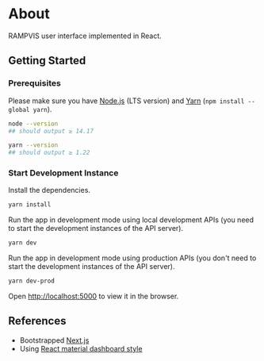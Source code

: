 # About

RAMPVIS user interface implemented in React.

## Getting Started

### Prerequisites

Please make sure you have [Node.js](https://nodejs.org) (LTS version) and [Yarn](https://www.npmjs.com/package/yarn) (`npm install --global yarn`).

```sh
node --version
## should output ≥ 14.17

yarn --version
## should output ≥ 1.22
```

### Start Development Instance

Install the dependencies.

```sh
yarn install
```

Run the app in development mode using local development APIs (you need to start the development instances of the API server).

```sh
yarn dev
```

Run the app in development mode using production APIs (you don't need to start the development instances of the API server).

```sh
yarn dev-prod
```

Open [http://localhost:5000](http://localhost:5000) to view it in the browser.

## References

- Bootstrapped [Next.js](https://github.com/vercel/next.js)
- Using [React material dashboard style](https://material-ui.com)

